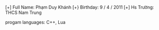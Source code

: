 [+] Full Name: Phạm Duy Khánh
[+} Birthday: 9 / 4 / 2011
[+] Hs Trường: THCS Nam Trung

progam languages: C++, Lua
